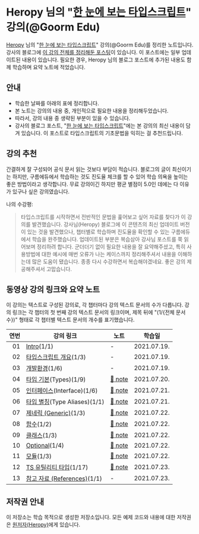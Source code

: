 # Heropy 님의 "[한 눈에 보는 타입스크립트](https://edu.goorm.io/learn/lecture/22106/%ED%95%9C-%EB%88%88%EC%97%90-%EB%B3%B4%EB%8A%94-%ED%83%80%EC%9E%85%EC%8A%A4%ED%81%AC%EB%A6%BD%ED%8A%B8/)" 강의(@Goorm Edu)

[Heropy](https://heropy.blog/) 님의 "[한 눈에 보는 타입스크립트](https://edu.goorm.io/learn/lecture/22106/%ED%95%9C-%EB%88%88%EC%97%90-%EB%B3%B4%EB%8A%94-%ED%83%80%EC%9E%85%EC%8A%A4%ED%81%AC%EB%A6%BD%ED%8A%B8/)" 강의(@Goorm Edu)를 정리한 노트입니다. 강사의 블로그에 [이 강의 전체를 정리해둔 포스팅](https://heropy.blog/2020/01/27/typescript/)이 있습니다. 이 포스트에는 일부 업데이트된 내용이 있습니다. 필요한 경우, Heropy 님의 블로그 포스트에 추가된 내용도 함께 학습하며 요약 노트에 적었습니다.

## 안내

- 학습한 날짜를 아래의 표에 정리합니다.
- 본 노트는 강의의 내용 중, 개인적으로 필요한 내용을 정리해두었습니다.
- 따라서, 강의 내용 중 생략된 부분이 있을 수 있습니다.
- 강사의 블로그 포스트, "[한 눈에 보는 타입스크립트](https://heropy.blog/2020/01/27/typescript/)"에는 본 강의의 최신 내용이 담겨 있습니다. 이 포스트로 타입스크립트의 기초문법을 익히는 걸 추천드립니다.

## 강의 추천

간결하게 잘 구성되어 공식 문서 읽는 것보다 부담이 적습니다. 블로그의 글이 최신이기는 하지만, 구름에듀에서 학습하는 것도 진도율 체크를 할 수 있어 학습 의욕을 높이는 좋은 방법이라고 생각합니다. 무료 강의이긴 하지만 평균 별점이 5.0인 데에는 다 이유가 있구나 싶은 강의였습니다.

나의 수강평:

> 타입스크립트를 시작하면서 전반적인 문법을 훑어보고 싶어 자료를 찾다가 이 강의를 발견했습니다. 강사님(Heropy) 블로그에 이 콘텐츠의 최신 업데이트 버전이 있는 것을 발견했으나, 챕터별로 학습하며 진도율을 확인할 수 있는 구름에듀에서 학습을 완주했습니다. 업데이트된 부분은 복습삼아 강사님 포스트를 쭉 읽어보며 정리하려 합니다. 군더더기 없이 필요한 내용을 잘 요약해주셨고, 특히 사용방법에 대한 예시에 매번 오류가 나는 케이스까지 정리해주셔서 내용을 이해하는데 많은 도움이 됐습니다. 종종 다시 수강하면서 복습해야겠네요. 좋은 강의 제공해주셔서 고맙습니다.

## 동영상 강의 링크와 요약 노트

이 강의는 텍스트로 구성된 강의로, 각 챕터마다 강의 텍스트 문서의 수가 다릅니다. 강의 링크는 각 챕터의 첫 번째 강의 텍스트 문서의 링크이며, 제목 뒤에 "(1/{전체 문서 수})" 형태로 각 챕터별 텍스트 문서의 개수를 표기했습니다.

| 연번 | 강의 링크                          | 노트        | 학습일        |
| -: | --------------------------------- | ----------- | ----------- |
| 01 | [Intro](https://edu.goorm.io/learn/lecture/22106/%ED%95%9C-%EB%88%88%EC%97%90-%EB%B3%B4%EB%8A%94-%ED%83%80%EC%9E%85%EC%8A%A4%ED%81%AC%EB%A6%BD%ED%8A%B8/lesson/1040385/history)(1/1) | - | 2021.07.19. |
| 02 | [타입스크립트 개요](https://edu.goorm.io/learn/lecture/22106/%ED%95%9C-%EB%88%88%EC%97%90-%EB%B3%B4%EB%8A%94-%ED%83%80%EC%9E%85%EC%8A%A4%ED%81%AC%EB%A6%BD%ED%8A%B8/lesson/1040388/%EC%99%9C-%ED%83%80%EC%9E%85%EC%8A%A4%ED%81%AC%EB%A6%BD%ED%8A%B8%EC%9D%B8%EA%B0%80)(1/3) | - | 2021.07.19. |
| 03 | [개발환경](https://edu.goorm.io/learn/lecture/22106/%ED%95%9C-%EB%88%88%EC%97%90-%EB%B3%B4%EB%8A%94-%ED%83%80%EC%9E%85%EC%8A%A4%ED%81%AC%EB%A6%BD%ED%8A%B8/lesson/1040389/vscode%EC%99%80-webstorm)(1/6) | - | 2021.07.19. |
| 04 | [타입 기본](https://edu.goorm.io/learn/lecture/22106/%ED%95%9C-%EB%88%88%EC%97%90-%EB%B3%B4%EB%8A%94-%ED%83%80%EC%9E%85%EC%8A%A4%ED%81%AC%EB%A6%BD%ED%8A%B8/lesson/1040412/%ED%83%80%EC%9E%85-%EC%A7%80%EC%A0%95)(Types)(1/9) | [:memo: note](./notes/chapter04.md) | 2021.07.20. |
| 05 | [인터페이스](https://edu.goorm.io/learn/lecture/22106/%ED%95%9C-%EB%88%88%EC%97%90-%EB%B3%B4%EB%8A%94-%ED%83%80%EC%9E%85%EC%8A%A4%ED%81%AC%EB%A6%BD%ED%8A%B8/lesson/1042565/%EC%9D%B8%ED%84%B0%ED%8E%98%EC%9D%B4%EC%8A%A4%EB%9E%80)(Interface)(1/6) | [:memo: note](./notes/chapter05.md) | 2021.07.21. |
| 06 | [타입 별칭](https://edu.goorm.io/learn/lecture/22106/%ED%95%9C-%EB%88%88%EC%97%90-%EB%B3%B4%EB%8A%94-%ED%83%80%EC%9E%85%EC%8A%A4%ED%81%AC%EB%A6%BD%ED%8A%B8/lesson/1042571/%ED%83%80%EC%9E%85-%EB%B3%84%EC%B9%AD%EC%97%90-%EB%8C%80%ED%95%98%EC%97%AC)(Type Aliases)(1/1) | [:memo: note](./notes/chapter06.md) | 2021.07.21. |
| 07 | [제네릭 (Generic)](https://edu.goorm.io/learn/lecture/22106/%ED%95%9C-%EB%88%88%EC%97%90-%EB%B3%B4%EB%8A%94-%ED%83%80%EC%9E%85%EC%8A%A4%ED%81%AC%EB%A6%BD%ED%8A%B8/lesson/1042572/%EC%A0%9C%EB%84%A4%EB%A6%AD%EC%9D%B4%EB%9E%80)(1/3) | [:memo: note](./notes/chapter07.md) | 2021.07.22. |
| 08 | [함수](https://edu.goorm.io/learn/lecture/22106/%ED%95%9C-%EB%88%88%EC%97%90-%EB%B3%B4%EB%8A%94-%ED%83%80%EC%9E%85%EC%8A%A4%ED%81%AC%EB%A6%BD%ED%8A%B8/lesson/1042575/this)(1/2) | [:memo: note](./notes/chapter08.md) | 2021.07.22. |
| 09 | [클래스](https://edu.goorm.io/learn/lecture/22106/%ED%95%9C-%EB%88%88%EC%97%90-%EB%B3%B4%EB%8A%94-%ED%83%80%EC%9E%85%EC%8A%A4%ED%81%AC%EB%A6%BD%ED%8A%B8/lesson/1042577/%ED%81%B4%EB%9E%98%EC%8A%A4%EB%9E%80)(1/3) | [:memo: note](./notes/chapter09.md) | 2021.07.22. |
| 10 | [Optional](https://edu.goorm.io/learn/lecture/22106/%ED%95%9C-%EB%88%88%EC%97%90-%EB%B3%B4%EB%8A%94-%ED%83%80%EC%9E%85%EC%8A%A4%ED%81%AC%EB%A6%BD%ED%8A%B8/lesson/1042580/%EB%A7%A4%EA%B0%9C-%EB%B3%80%EC%88%98-parameters)(1/4) | [:memo: note](./notes/chapter10.md) | 2021.07.22. |
| 11 | [모듈](https://edu.goorm.io/learn/lecture/22106/%ED%95%9C-%EB%88%88%EC%97%90-%EB%B3%B4%EB%8A%94-%ED%83%80%EC%9E%85%EC%8A%A4%ED%81%AC%EB%A6%BD%ED%8A%B8/lesson/1042584/%EB%82%B4%EB%B3%B4%EB%82%B4%EA%B8%B0-export-%EC%99%80-%EA%B0%80%EC%A0%B8%EC%98%A4%EA%B8%B0-import)(1/3) | [:memo: note](./notes/chapter11.md) | 2021.07.22. |
| 12 | [TS 유틸리티 타입](https://edu.goorm.io/learn/lecture/22106/%ED%95%9C-%EB%88%88%EC%97%90-%EB%B3%B4%EB%8A%94-%ED%83%80%EC%9E%85%EC%8A%A4%ED%81%AC%EB%A6%BD%ED%8A%B8/lesson/1042587/ts-%EC%9C%A0%ED%8B%B8%EB%A6%AC%ED%8B%B0-%ED%83%80%EC%9E%85%EC%97%90-%EB%8C%80%ED%95%98%EC%97%AC)(1/17) | [:memo: note](./notes/chapter12.md) | 2021.07.23. |
| 13 | [참고 자료 (References)](https://edu.goorm.io/learn/lecture/22106/%ED%95%9C-%EB%88%88%EC%97%90-%EB%B3%B4%EB%8A%94-%ED%83%80%EC%9E%85%EC%8A%A4%ED%81%AC%EB%A6%BD%ED%8A%B8/lesson/1042604/%EC%B0%B8%EA%B3%A0-%EC%9E%90%EB%A3%8C)(1/1) | - | 2021.07.23. |

## 저작권 안내

이 저장소는 학습 목적으로 생성한 저장소입니다. 모든 예제 코드와 내용에 대한 저작권은 [원저자(Heropy)](https://heropy.blog/)에게 있습니다.
